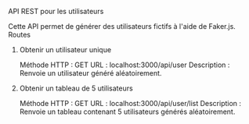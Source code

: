 API REST pour les utilisateurs

Cette API permet de générer des utilisateurs fictifs à l'aide de Faker.js.
Routes
1. Obtenir un utilisateur unique

    Méthode HTTP : GET
    URL : localhost:3000/api/user
    Description : Renvoie un utilisateur généré aléatoirement.

2. Obtenir un tableau de 5 utilisateurs

    Méthode HTTP : GET
    URL : localhost:3000/api/user/list
    Description : Renvoie un tableau contenant 5 utilisateurs générés aléatoirement.